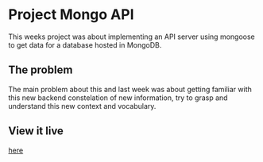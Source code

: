 # Project Mongo API

This weeks project was about implementing an API server using mongoose to get data for a database hosted in MongoDB.  

## The problem

The main problem about this and last week was about getting familiar with this new backend constelation of new information, try to grasp and understand this new context and vocabulary.

## View it live

[here](https://arnaus-mongoab-api.onrender.com)
